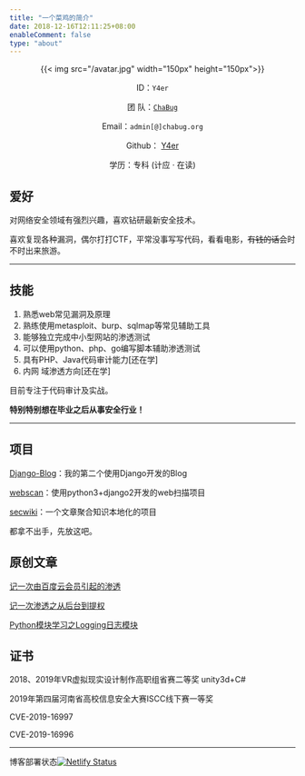 ```yaml
---
title: "一个菜鸡的简介"
date: 2018-12-16T12:11:25+08:00
enableComment: false
type: "about"
---
```


<center>
{{< img src="/avatar.jpg" width="150px" height="150px">}}

ID：`Y4er`

团  队：[`ChaBug`](http://www.chabug.org/)

Email：`admin[@]chabug.org`

Github：  [Y4er](http://github.com/Y4er)

学历：专科 (计应 · 在读)

</center>

## 爱好

对网络安全领域有强烈兴趣，喜欢钻研最新安全技术。

喜欢复现各种漏洞，偶尔打打CTF，平常没事写写代码，看看电影，~~有钱的话~~会时不时出来旅游。

---

## 技能

1. 熟悉web常见漏洞及原理
2. 熟练使用metasploit、burp、sqlmap等常见辅助工具
3. 能够独立完成中小型网站的渗透测试
4. 可以使用python、php、go编写脚本辅助渗透测试
5. 具有PHP、Java代码审计能力[还在学]
6. 内网 域渗透方向[还在学]

目前专注于代码审计及实战。

**特别特别想在毕业之后从事安全行业！**

---

## 项目

[Django-Blog](https://github.com/Y4er/Django-blog)：我的第二个使用Django开发的Blog

[webscan](https://github.com/Y4er/webscan)：使用python3+django2开发的web扫描项目

[secwiki](https://github.com/Y4er/secwiki)：一个文章聚合知识本地化的项目

都拿不出手，先放这吧。

## 原创文章
[记一次由百度云会员引起的渗透](https://y4er.com/post/faka-hack/)

[记一次渗透之从后台到提权](https://y4er.com/post/pentest-03-12/)

[Python模块学习之Logging日志模块](https://www.chabug.org/code/640.html)

## 证书

2018、2019年VR虚拟现实设计制作高职组省赛二等奖 unity3d+C#

2019年第四届河南省高校信息安全大赛ISCC线下赛一等奖

CVE-2019-16997

CVE-2019-16996

---

博客部署状态[![Netlify Status](https://api.netlify.com/api/v1/badges/63ca25df-b97f-42f0-b0a9-eaa4f8161b49/deploy-status)](https://app.netlify.com/sites/serene-austin-2719b7/deploys)